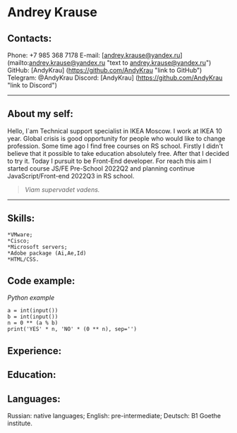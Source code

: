 # Andrey Krause
## Contacts:
Phone: +7 985 368 7178
E-mail: [andrey.krause@yandex.ru] (mailto:andrey.krause@yandex.ru "text to andrey.krause@yandex.ru")
GitHub: [AndyKrau] (https://github.com/AndyKrau "link to GitHub")
Telegram: @AndyKrau
Discord: [AndyKrau] (https://github.com/AndyKrau "link to Discord")
***
## About my self:
Hello, I`am Technical support specialist in IKEA Moscow. I work at IKEA 10 year. Global crisis is good opportunity for people who would like to change profession.
Some time ago I find free courses on RS school. Firstly I didn't believe that it possible to take education absolutely free. After that I decided to try it.
Today I pursuit to be Front-End developer. For reach this aim I started course JS/FE Pre-School 2022Q2 and planning continue JavaScript/Front-end 2022Q3 in RS school.
>*Viam supervadet vadens.*
***
## Skills:
    *VMware;
    *Cisco;
    *Microsoft servers;
    *Adobe package (Ai,Ae,Id)
    *HTML/CSS.
## Code example:
*Python example*
```
a = int(input())
b = int(input())
n = 0 ** (a % b)
print('YES' * n, 'NO' * (0 ** n), sep='')
```
## Experience:
## Education:
## Languages:
Russian: native languages;
English: pre-intermediate;
Deutsch: B1 Goethe institute.
